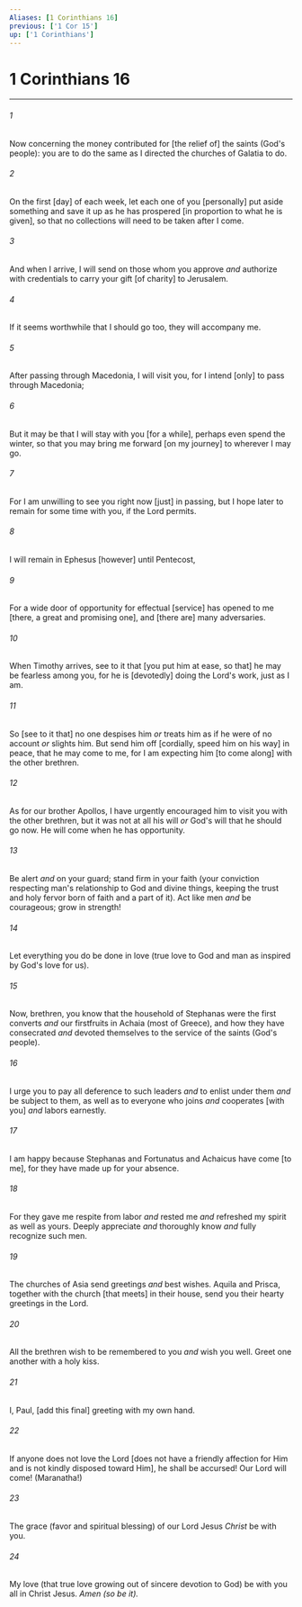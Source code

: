 ```yaml
---
Aliases: [1 Corinthians 16]
previous: ['1 Cor 15']
up: ['1 Corinthians']
---
```

# 1 Corinthians 16

***














###### 1 






Now concerning the money contributed for [the relief of] the saints (God's people): you are to do the same as I directed the churches of Galatia to do. 













###### 2 






On the first [day] of each week, let each one of you [personally] put aside something and save it up as he has prospered [in proportion to what he is given], so that no collections will need to be taken after I come. 













###### 3 






And when I arrive, I will send on those whom you approve _and_ authorize with credentials to carry your gift [of charity] to Jerusalem. 













###### 4 






If it seems worthwhile that I should go too, they will accompany me. 













###### 5 






After passing through Macedonia, I will visit you, for I intend [only] to pass through Macedonia; 













###### 6 






But it may be that I will stay with you [for a while], perhaps even spend the winter, so that you may bring me forward [on my journey] to wherever I may go. 













###### 7 






For I am unwilling to see you right now [just] in passing, but I hope later to remain for some time with you, if the Lord permits. 













###### 8 






I will remain in Ephesus [however] until Pentecost, 













###### 9 






For a wide door of opportunity for effectual [service] has opened to me [there, a great and promising one], and [there are] many adversaries. 













###### 10 






When Timothy arrives, see to it that [you put him at ease, so that] he may be fearless among you, for he is [devotedly] doing the Lord's work, just as I am. 













###### 11 






So [see to it that] no one despises him _or_ treats him as if he were of no account _or_ slights him. But send him off [cordially, speed him on his way] in peace, that he may come to me, for I am expecting him [to come along] with the other brethren. 













###### 12 






As for our brother Apollos, I have urgently encouraged him to visit you with the other brethren, but it was not at all his will _or_ God's will that he should go now. He will come when he has opportunity. 













###### 13 






Be alert _and_ on your guard; stand firm in your faith (your conviction respecting man's relationship to God and divine things, keeping the trust and holy fervor born of faith and a part of it). Act like men _and_ be courageous; grow in strength! 













###### 14 






Let everything you do be done in love (true love to God and man as inspired by God's love for us). 













###### 15 






Now, brethren, you know that the household of Stephanas were the first converts _and_ our firstfruits in Achaia (most of Greece), and how they have consecrated _and_ devoted themselves to the service of the saints (God's people). 













###### 16 






I urge you to pay all deference to such leaders _and_ to enlist under them _and_ be subject to them, as well as to everyone who joins _and_ cooperates [with you] _and_ labors earnestly. 













###### 17 






I am happy because Stephanas and Fortunatus and Achaicus have come [to me], for they have made up for your absence. 













###### 18 






For they gave me respite from labor _and_ rested me _and_ refreshed my spirit as well as yours. Deeply appreciate _and_ thoroughly know _and_ fully recognize such men. 













###### 19 






The churches of Asia send greetings _and_ best wishes. Aquila and Prisca, together with the church [that meets] in their house, send you their hearty greetings in the Lord. 













###### 20 






All the brethren wish to be remembered to you _and_ wish you well. Greet one another with a holy kiss. 













###### 21 






I, Paul, [add this final] greeting with my own hand. 













###### 22 






If anyone does not love the Lord [does not have a friendly affection for Him and is not kindly disposed toward Him], he shall be accursed! Our Lord will come! (Maranatha!) 













###### 23 






The grace (favor and spiritual blessing) of our Lord Jesus _Christ_ be with you. 













###### 24 






My love (that true love growing out of sincere devotion to God) be with you all in Christ Jesus. _Amen (so be it)._
